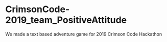 # CrimsonCode-2019_team_PositiveAttitude
We made a text based adventure game for 2019 Crimson Code Hackathon

